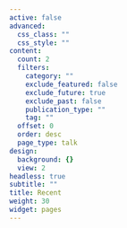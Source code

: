 ```yaml
---
active: false
advanced:
  css_class: ""
  css_style: ""
content:
  count: 2
  filters:
    category: ""
    exclude_featured: false
    exclude_future: true
    exclude_past: false
    publication_type: ""
    tag: ""
  offset: 0
  order: desc
  page_type: talk
design:
  background: {}
  view: 2
headless: true
subtitle: ""
title: Recent
weight: 30
widget: pages
---
```

